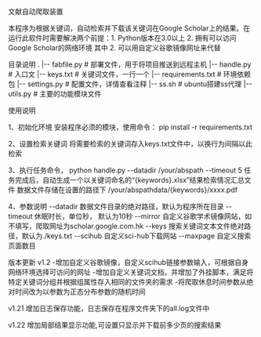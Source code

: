 文献自动爬取装置
 
本程序为根据关键词，自动检索并下载该关键词在Google Scholar上的结果。在运行此软件时需要解决两个前提：1. Python版本在3.0以上
2. 拥有可以访问Google Scholar的网络环境
其中 2. 可以用自定义谷歌镜像网址来代替

目录说明
    .
    |-- fabfile.py       # 部署文件，用于将项目推送到远程主机
    |-- handle.py        # 入口文
    |-- keys.txt         # 关键词文件，一行一个
    |-- requirements.txt # 环境依赖包
    |-- settings.py      # 配置文件，详情查看注释
    |-- ss.sh            # ubuntu搭建ss代理
    |-- utils.py         # 主要的功能模块文件

使用说明

1、初始化环境
      安装程序必须的模块，使用命令：
      pip install -r requirements.txt

2、设置检索关键词
      将需要检索的关键词存入keys.txt文件中，以换行为间隔以此检索

3、执行任务命令，
      python handle.py --datadir /your/abspath --timeout 5
      任务完成后，自动生成一个以关键词命名的“{keywords}.xlsx”结果检索情况汇总文件 
      数据文件存储在设置的路径下 /your/abspathdata/{keywords}/xxxx.pdf

4、参数说明
	--datadir    数据文件目录的绝对路径，默认为程序所在目录
	--timeout   休眠时长，单位秒， 默认为10秒
	--mirror     自定义谷歌学术镜像网站，如不填写，爬取网址为scholar.google.com.hk
	--keys        搜索关键词文本文件绝对路径，默认为./keys.txt
	--scihub     自定义sci-hub下载网站
        --maxpage    自定义搜索页面数目


版本更新
v1.2
-增加自定义谷歌镜像，自定义scihub链接参数输入，可根据自身网络环境选择可访问的网址
-增加自定义关键词文档，并增加了外挂脚本，满足将特定关键词分组并根据组属性存入相同的文件夹的需求
-将爬取休息时间参数从绝对时间改为以参数为正态分布参数的随机时间

v1.21
增加日志保存功能，日志保存在程序文件夹下的all.log文件中

v1.22
增加局部结果显示功能,可设置只显示并下载前多少页的搜索结果
